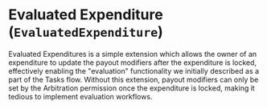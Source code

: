 # Evaluated Expenditure (`EvaluatedExpenditure`)

Evaluated Expenditures is a simple extension which allows the owner of an expenditure
to update the payout modifiers after the expenditure is locked, effectively enabling
the "evaluation" functionality we initially described as a part of the Tasks flow.
Without this extension, payout modifiers can only be set by the Arbitration permission
once the expenditure is locked, making it tedious to implement evaluation workflows.
